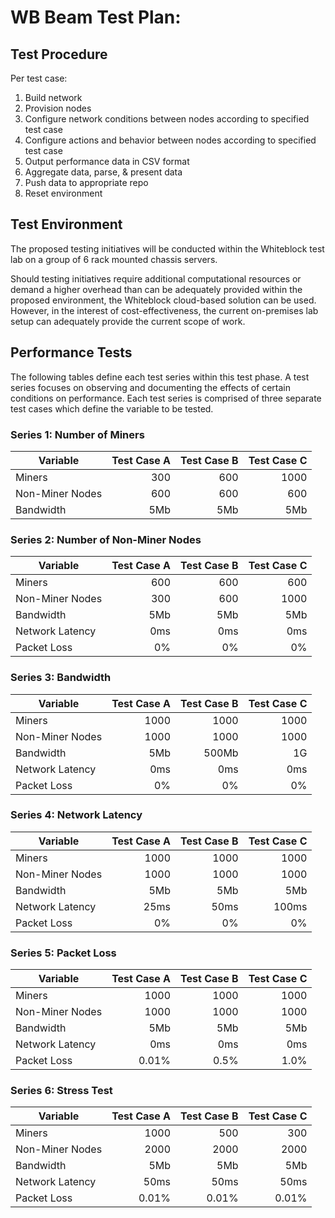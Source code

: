 # WB Beam Test Plan: 

## Test Procedure

Per test case:
1. Build network
2. Provision nodes
3. Configure network conditions between nodes according to specified test case
4. Configure actions and behavior between nodes according to specified test case
5. Output performance data in CSV format
6. Aggregate data, parse, & present data
8. Push data to appropriate repo
9. Reset environment


## Test Environment

The proposed testing initiatives will be conducted within the Whiteblock test
lab on a group of 6 rack mounted chassis servers.

Should testing initiatives require additional computational resources or
demand a higher overhead than can be adequately provided within the proposed
environment, the Whiteblock cloud-based solution can be used. However, in the
interest of cost-effectiveness, the current on-premises lab setup can
adequately provide the current scope of work. 


## Performance Tests

The following tables define each test series within this test phase. A test
series focuses on observing and documenting the effects of certain conditions
on performance. Each test series is comprised of three separate test cases
which define the variable to be tested. 

### Series 1: Number of Miners

| Variable         | Test Case A | Test Case B | Test Case C |
|------------------|------------:|------------:|------------:|
| Miners       | 300         | 600         | 1000        |
| Non-Miner Nodes     | 600         | 600         | 600         |
| Bandwidth        | 5Mb         | 5Mb         | 5Mb         |


### Series 2: Number of Non-Miner Nodes

| Variable        | Test Case A | Test Case B | Test Case C |
|-----------------|------------:|------------:|------------:|
| Miners      | 600         | 600         | 600         |
| Non-Miner Nodes    | 300         | 600         | 1000        |
| Bandwidth       | 5Mb         | 5Mb         | 5Mb         |
| Network Latency | 0ms         | 0ms         | 0ms         |
| Packet Loss     | 0%          | 0%          | 0%          |



### Series 3: Bandwidth

| Variable        | Test Case A | Test Case B | Test Case C |
|-----------------|------------:|------------:|------------:|
| Miners      | 1000        | 1000        | 1000        |
| Non-Miner Nodes    | 1000        | 1000        | 1000        |
| Bandwidth       | 5Mb         | 500Mb       | 1G          |
| Network Latency | 0ms         | 0ms         | 0ms         |
| Packet Loss     | 0%          | 0%          | 0%          |


### Series 4: Network Latency

| Variable        | Test Case A | Test Case B | Test Case C |
|-----------------|------------:|------------:|------------:|
| Miners      | 1000        | 1000        | 1000        |
| Non-Miner Nodes    | 1000        | 1000        | 1000        |
| Bandwidth       | 5Mb         | 5Mb         | 5Mb         |
| Network Latency | 25ms        | 50ms        | 100ms       |
| Packet Loss     | 0%          | 0%          | 0%          |


### Series 5: Packet Loss

| Variable        | Test Case A | Test Case B | Test Case C |
|-----------------|------------:|------------:|------------:|
| Miners      | 1000        | 1000        | 1000        |
| Non-Miner Nodes    | 1000        | 1000        | 1000        |
| Bandwidth       | 5Mb         | 5Mb         | 5Mb         |
| Network Latency | 0ms         | 0ms         | 0ms         |
| Packet Loss     | 0.01%       | 0.5%        | 1.0%        |


### Series 6: Stress Test

| Variable        | Test Case A | Test Case B | Test Case C |
|-----------------|------------:|------------:|------------:|
| Miners      | 1000        | 500         | 300         |
| Non-Miner Nodes    | 2000        | 2000        | 2000        |
| Bandwidth       | 5Mb         | 5Mb         | 5Mb         |
| Network Latency | 50ms        | 50ms        | 50ms        |
| Packet Loss     | 0.01%       | 0.01%       | 0.01%       |

